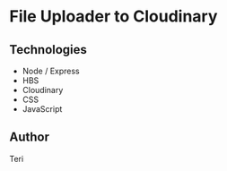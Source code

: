 # File Uploader to Cloudinary

## Technologies

- Node / Express
- HBS
- Cloudinary
- CSS
- JavaScript

## Author

Teri
